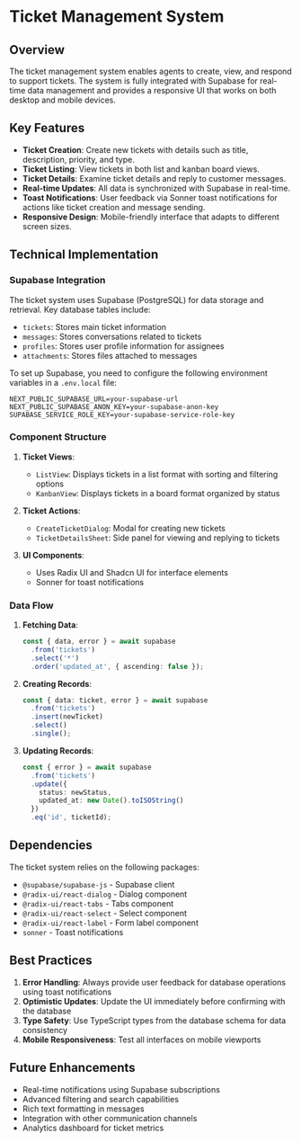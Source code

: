 # Ticket Management System

## Overview

The ticket management system enables agents to create, view, and respond to support tickets. The system is fully integrated with Supabase for real-time data management and provides a responsive UI that works on both desktop and mobile devices.

## Key Features

- **Ticket Creation**: Create new tickets with details such as title, description, priority, and type.
- **Ticket Listing**: View tickets in both list and kanban board views.
- **Ticket Details**: Examine ticket details and reply to customer messages.
- **Real-time Updates**: All data is synchronized with Supabase in real-time.
- **Toast Notifications**: User feedback via Sonner toast notifications for actions like ticket creation and message sending.
- **Responsive Design**: Mobile-friendly interface that adapts to different screen sizes.

## Technical Implementation

### Supabase Integration

The ticket system uses Supabase (PostgreSQL) for data storage and retrieval. Key database tables include:

- `tickets`: Stores main ticket information
- `messages`: Stores conversations related to tickets
- `profiles`: Stores user profile information for assignees
- `attachments`: Stores files attached to messages

To set up Supabase, you need to configure the following environment variables in a `.env.local` file:

```
NEXT_PUBLIC_SUPABASE_URL=your-supabase-url
NEXT_PUBLIC_SUPABASE_ANON_KEY=your-supabase-anon-key
SUPABASE_SERVICE_ROLE_KEY=your-supabase-service-role-key
```

### Component Structure

1. **Ticket Views**:
   - `ListView`: Displays tickets in a list format with sorting and filtering options
   - `KanbanView`: Displays tickets in a board format organized by status

2. **Ticket Actions**:
   - `CreateTicketDialog`: Modal for creating new tickets
   - `TicketDetailsSheet`: Side panel for viewing and replying to tickets

3. **UI Components**:
   - Uses Radix UI and Shadcn UI for interface elements
   - Sonner for toast notifications

### Data Flow

1. **Fetching Data**:
   ```typescript
   const { data, error } = await supabase
     .from('tickets')
     .select('*')
     .order('updated_at', { ascending: false });
   ```

2. **Creating Records**:
   ```typescript
   const { data: ticket, error } = await supabase
     .from('tickets')
     .insert(newTicket)
     .select()
     .single();
   ```

3. **Updating Records**:
   ```typescript
   const { error } = await supabase
     .from('tickets')
     .update({ 
       status: newStatus,
       updated_at: new Date().toISOString() 
     })
     .eq('id', ticketId);
   ```

## Dependencies

The ticket system relies on the following packages:

- `@supabase/supabase-js` - Supabase client
- `@radix-ui/react-dialog` - Dialog component
- `@radix-ui/react-tabs` - Tabs component
- `@radix-ui/react-select` - Select component
- `@radix-ui/react-label` - Form label component
- `sonner` - Toast notifications

## Best Practices

1. **Error Handling**: Always provide user feedback for database operations using toast notifications
2. **Optimistic Updates**: Update the UI immediately before confirming with the database
3. **Type Safety**: Use TypeScript types from the database schema for data consistency
4. **Mobile Responsiveness**: Test all interfaces on mobile viewports

## Future Enhancements

- Real-time notifications using Supabase subscriptions
- Advanced filtering and search capabilities
- Rich text formatting in messages
- Integration with other communication channels
- Analytics dashboard for ticket metrics
